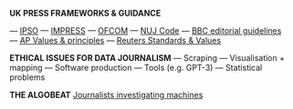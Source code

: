 **UK PRESS FRAMEWORKS & GUIDANCE**

— [IPSO](https://www.ipso.co.uk/editors-code-of-practice/)
— [IMPRESS](https://www.impress.press/standards/)
— [OFCOM](https://www.ofcom.org.uk/tv-radio-and-on-demand/broadcast-codes/broadcast-code)
— [NUJ Code](https://www.nuj.org.uk/about/nuj-code/)
— [BBC editorial guidelines](https://www.bbc.com/editorialguidelines/guidelines)
— [AP Values & principles](https://www.ap.org/about/news-values-and-principles/introduction)
— [Reuters Standards & Values](https://handbook.reuters.com/index.php?title=Standards_and_Values)

**ETHICAL ISSUES FOR DATA JOURNALISM**
— Scraping
— Visualisation + mapping
— Software production
— Tools (e.g. GPT-3)
— Statistical problems

**THE ALGOBEAT**
[Journalists investigating machines](https://aodhanlutetiae.github.io/dj_recsys/casestudies)
